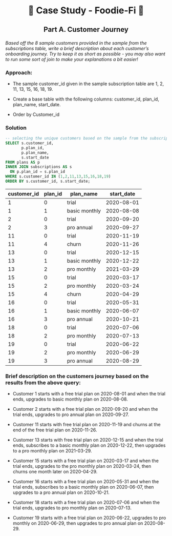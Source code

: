 # <p align="center" style="margin-top: 0px;"> 🥑 Case Study - Foodie-Fi 🥑
## <p align="center"> Part A. Customer Journey

*Based off the 8 sample customers provided in the sample from the subscriptions table, write a brief
description about each customer’s onboarding journey. Try to keep it as short as possible - you may also
want to run some sort of join to make your explanations a bit easier!*

### Approach:

- The sample customer_id given in the sample subscription table are 1, 2, 11, 13, 15, 16, 18, 19. 

- Create a base table with the following columns: customer_id, plan_id, plan_name, start_date.

- Order by Customer_id
	
### Solution

```sql
-- selecting the unique customers based on the sample from the subscriptions table
SELECT s.customer_id,
	   p.plan_id, 
	   p.plan_name, 
	   s.start_date
FROM plans AS p
INNER JOIN subscriptions AS s
  ON p.plan_id = s.plan_id
WHERE s.customer_id IN (1,2,11,13,15,16,18,19)
ORDER BY s.customer_id, s.start_date;
````

| customer\_id | plan\_id | plan\_name    | start\_date |
| ------------ | -------- | ------------- | ----------- |
| 1            | 0        | trial         | 2020-08-01  |
| 1            | 1        | basic monthly | 2020-08-08  |
| 2            | 0        | trial         | 2020-09-20  |
| 2            | 3        | pro annual    | 2020-09-27  |
| 11           | 0        | trial         | 2020-11-19  |
| 11           | 4        | churn         | 2020-11-26  |
| 13           | 0        | trial         | 2020-12-15  |
| 13           | 1        | basic monthly | 2020-12-22  |
| 13           | 2        | pro monthly   | 2021-03-29  |
| 15           | 0        | trial         | 2020-03-17  |
| 15           | 2        | pro monthly   | 2020-03-24  |
| 15           | 4        | churn         | 2020-04-29  |
| 16           | 0        | trial         | 2020-05-31  |
| 16           | 1        | basic monthly | 2020-06-07  |
| 16           | 3        | pro annual    | 2020-10-21  |
| 18           | 0        | trial         | 2020-07-06  |
| 18           | 2        | pro monthly   | 2020-07-13  |
| 19           | 0        | trial         | 2020-06-22  |
| 19           | 2        | pro monthly   | 2020-06-29  |
| 19           | 3        | pro annual    | 2020-08-29  |

### Brief description on the customers journey based on the results from the above query:

* Customer 1 starts with a free trial plan on 2020-08-01 and when the trial ends, upgrades to basic monthly plan on 2020-08-08.

* Customer 2 starts with a free trial plan on 2020-09-20 and when the trial ends, upgrades to pro annual plan on 2020-09-27.

* Customer 11 starts with free trial plan on 2020-11-19 and churns at the end of the free trial plan on 2020-11-26.

* Customer 13 starts with free trial plan on 2020-12-15 and when the trial ends, subscribes to a basic monthly plan on 2020-12-22, then upgrades to a pro monthly plan on 2021-03-29.

* Customer 15 starts with a free trial plan on 2020-03-17 and when the trial ends, upgrades to the pro monthly plan on 2020-03-24, then churns one month later on 2020-04-29.

* Customer 16 starts with a free trial plan on 2020-05-31 and when the trial ends, subscribes to a basic monthly plan on 2020-06-07, then upgrades to a pro annual plan on 2020-10-21.

* Customer 18 starts with a free trial plan on 2020-07-06 and when the trial ends, upgrades to pro monthly plan on 2020-07-13.

* Customer 19 starts with a free trial plan on 2020-06-22, upgrades to pro monthly on 2020-06-29, then upgrades to pro annual plan on 2020-08-29.
